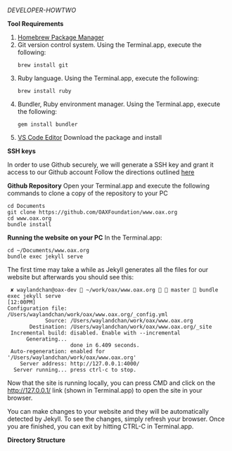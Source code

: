 _DEVELOPER-HOWTWO_

**Tool Requirements**

1. [Homebrew Package Manager](https://brew.sh/)
2. Git version control system. Using the Terminal.app, execute the following:
   ```shell
   brew install git
   ```
3. Ruby language. Using the Terminal.app, execute the following:
   ```shell
   brew install ruby
   ```
4. Bundler, Ruby environment manager. Using the Terminal.app, execute the following:
   ```shell
   gem install bundler
   ```
5. [VS Code Editor](https://code.visualstudio.com/) Download the package and install

**SSH keys**

In order to use Github securely, we will generate a SSH key and grant it access to our Github account
Follow the directions outlined [here](https://docs.github.com/en/github/authenticating-to-github/adding-a-new-ssh-key-to-your-github-account)

**Github Repository**
Open your Terminal.app and execute the following commands to clone a copy of the repository to your PC

```shell
cd Documents
git clone https://github.com/OAXFoundation/www.oax.org
cd www.oax.org
bundle install
```

**Running the website on your PC**
In the Terminal.app:

```shell
cd ~/Documents/www.oax.org
bundle exec jekyll serve
```

The first time may take a while as Jekyll generates all the files for our website but afterwards you should see this:

```shell
 ✘ waylandchan@oax-dev  ~/work/oax/www.oax.org   master  bundle exec jekyll serve                                                          [12:00PM]
Configuration file: /Users/waylandchan/work/oax/www.oax.org/_config.yml
            Source: /Users/waylandchan/work/oax/www.oax.org
       Destination: /Users/waylandchan/work/oax/www.oax.org/_site
 Incremental build: disabled. Enable with --incremental
      Generating...
                    done in 6.409 seconds.
 Auto-regeneration: enabled for '/Users/waylandchan/work/oax/www.oax.org'
    Server address: http://127.0.0.1:4000/
  Server running... press ctrl-c to stop.
```

Now that the site is running locally, you can press CMD and click on the http://127.0.0.1/ link (shown in Terminal.app) to open the site in your browser.

You can make changes to your website and they will be automatically detected by Jekyll. To see the changes, simply refresh your browser. Once you are finished, you can exit by hitting CTRL-C in Terminal.app.

**Directory Structure**
